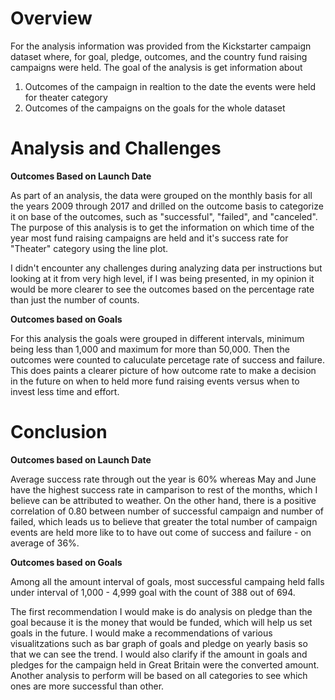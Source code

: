 
# Overview
For the analysis information was provided from the Kickstarter campaign dataset where, for goal, pledge, outcomes, and the country fund raising campaigns were held. The goal of the analysis is get information about
1. Outcomes of the campaign in realtion to the date the events were held for theater category
2. Outcomes of the campaigns on the goals for the whole dataset

# Analysis and Challenges

**Outcomes Based on Launch Date**

As part of an analysis, the data were grouped on the monthly basis for all the years 2009 through 2017 and drilled on the outcome basis to categorize it on base of the outcomes, such as "successful", "failed", and "canceled". The purpose of this analysis is to get the information on which time of the year most fund raising campaigns are held and it's success rate for "Theater" category using the line plot. 

I didn't encounter any challenges during analyzing data per instructions but looking at it from very high level, if I was being presented, in my opinion it would be more clearer to see the outcomes based on the percentage rate than just the number of counts.

**Outcomes based on Goals**

For this analysis the goals were grouped in different intervals, minimum being less than 1,000 and maximum for more than 50,000. Then the outcomes were counted to caluculate percetage rate of success and failure. This does paints a clearer picture of how outcome rate to make a decision in the future on when to held more fund raising events versus when to invest less time and effort. 


# Conclusion

**Outcomes based on Launch Date**

Average success rate through out the year is 60% whereas May and June have the highest success rate in camparison to rest of the months, which I believe can be attributed to weather. On the other hand, there is a positive correlation of 0.80 between number of successful campaign and number of failed, which leads us to believe that greater the total number of campaign events are held more like to to have out come of success and failure - on average of 36%.

**Outcomes based on Goals** 

Among all the amount interval of goals, most successful campaing held falls under interval of 1,000 - 4,999 goal with the count of 388 out of 694.

The first recommendation I would make is do analysis on pledge than the goal because it is the money that would be funded, which will help us set goals in the future. I would make a recommendations of various visualitzations such as bar graph of goals and pledge on yearly basis so that we can see the trend.  I would also clarify if the amount in goals and pledges for the campaign held in Great Britain were the converted amount.  Another analysis to perform will be based on all categories to see which ones are more successful than other.








